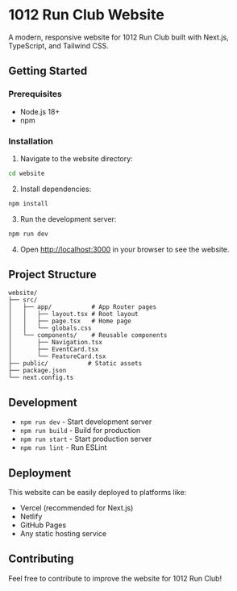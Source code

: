 # 1012 Run Club Website

A modern, responsive website for 1012 Run Club built with Next.js, TypeScript, and Tailwind CSS.

## Getting Started

### Prerequisites

- Node.js 18+
- npm

### Installation

1. Navigate to the website directory:

```bash
cd website
```

2. Install dependencies:

```bash
npm install
```

3. Run the development server:

```bash
npm run dev
```

4. Open [http://localhost:3000](http://localhost:3000) in your browser to see the website.

## Project Structure

```
website/
├── src/
│   ├── app/           # App Router pages
│   │   ├── layout.tsx # Root layout
│   │   ├── page.tsx   # Home page
│   │   └── globals.css
│   └── components/    # Reusable components
│       ├── Navigation.tsx
│       ├── EventCard.tsx
│       └── FeatureCard.tsx
├── public/           # Static assets
├── package.json
└── next.config.ts
```

## Development

- `npm run dev` - Start development server
- `npm run build` - Build for production
- `npm run start` - Start production server
- `npm run lint` - Run ESLint

## Deployment

This website can be easily deployed to platforms like:

- Vercel (recommended for Next.js)
- Netlify
- GitHub Pages
- Any static hosting service

## Contributing

Feel free to contribute to improve the website for 1012 Run Club!
